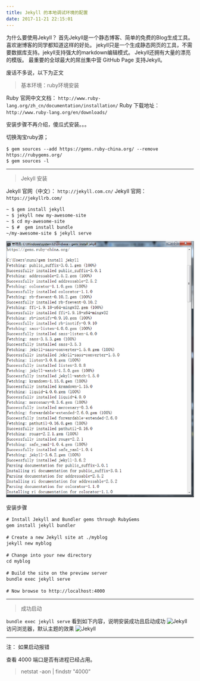 ```yaml
---
title: Jekyll 的本地调试环境的配置 
date: 2017-11-21 22:15:01
---
```


为什么要使用Jekyll？
首先Jekyll是一个静态博客、简单的免费的Blog生成工具。喜欢谢博客的同学都知道这样的好处。
jekyll只是一个生成静态网页的工具，不需要数据库支持。jekyll支持强大的markdown编辑模式。
Jekyll还拥有大量的漂亮的模版。
最重要的全球最大的屌丝集中营 GitHub Page 支持Jekyll。

废话不多说，以下为正文

> 基本环境：ruby环境安装

Ruby 官网中文文档： ``` http://www.ruby-lang.org/zh_cn/documentation/installation/ ```
Ruby 下载地址： ``` http://www.ruby-lang.org/en/downloads/ ```

安装步骤不再介绍，傻瓜式安装。。。

切换淘宝ruby源；
```
$ gem sources --add https://gems.ruby-china.org/ --remove https://rubygems.org/
$ gem sources -l
```

---
> Jekyll 安装

Jekyll 官网（中文）： ``` http://jekyll.com.cn/ ```
Jekyll 官网： ``` https://jekyllrb.com/ ```
```
~ $ gem install jekyll
~ $ jekyll new my-awesome-site
~ $ cd my-awesome-site
~ $ #  gem install bundle
~/my-awesome-site $ jekyll serve
```
![Jekyll](/images/201711/20171121-jekyll-1.png)


安装步骤
```
# Install Jekyll and Bundler gems through RubyGems
gem install jekyll bundler

# Create a new Jekyll site at ./myblog
jekyll new myblog

# Change into your new directory
cd myblog

# Build the site on the preview server
bundle exec jekyll serve

# Now browse to http://localhost:4000
```

---

> 成功启动

``` bundle exec jekyll serve ```
看到如下内容，说明安装成功且启动成功
![Jekyll](/images/201711/20171121-jekyll-2.png)
访问浏览器，默认主题的效果
![Jekyll](/images/201711/20171121-jekyll-3.png)



---

注：
如果启动报错

查看 4000 端口是否有进程已经占用。
> netstat -aon | findstr "4000"